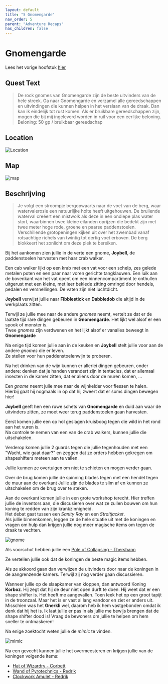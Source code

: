 ```yaml
---
layout: default
title: "5 Gnomengarde"
nav_order: 5
parent: "Adventure Recaps"
has_children: false
---
```


# Gnomengarde

Lees het vorige hoofstuk [hier](4-dwarven-excavation.md)

## Quest Text

> De rock gnomes van Gnomengarde zijn de beste uitvinders van de hele streek. Ga naar Gnomengarde en verzamel alle gereedschappen en uitvindingen die kunnen helpen in het verslaan van de draak.
Dan kan ik eindelijk tot rust komen. Als er bruikbare gereedschappen zijn, mogen die bij mij ingeleverd worden in ruil voor een eerlijke beloning.  
Beloning: 50 gp / bruikbaar gereedschap

## Location

![Location](img/5_location.jpg)

## Map

![map](img/5_map.jpg)

## Beschrijving

>Je volgt een stroompje bergopwaarts naar de voet van de berg, waar watervalerosie een natuurlijke holte heeft uitgehouwen.  De brullende waterval creëert een mistwolk als deze in een ondiepe plas water stort, waarbinnen twee kleine eilanden oprijzen die bedekt zijn met twee meter hoge rode, groene en paarse paddenstoelen.  Verschillende grotopeningen kijken uit over het zwembad vanaf rotsachtige richels van twintig tot dertig voet erboven.  De berg blokkeert het zonlicht om deze plek te bereiken.

Bij het aankomen zien jullie in de verte een gnome, **Joybell**, de paddenstoelen harvesten met haar crab walker.

Een cab walker lijkt op een krab met een vat voor een schelp, zes gelede metalen poten en een paar naar voren gerichte tangklauwen. Een luik aan de bovenkant van het vat opent om een ​​binnencompartiment te onthullen uitgerust met een kleine, met leer beklede zitting omringd door hendels, pedalen en versnellingen. De vaten zijn niet luchtdicht.

**Joybell** verwijst jullie naar **Fibblestick** en **Dabbledob** die altijd in de werkplaats zitten.

Terwijl ze jullie mee naar de andere *gnomes* neemt, vertelt ze dat er de laatste tijd rare dingen gebeuren in **Gnomengarde**. Het lijkt wel alsof er een spook of monster is.  
Twee *gnomes* zijn verdwenen en het lijkt alsof er vanalles beweegt in **Gnomengarde**

Na enige tijd komen jullie aan in de keuken en **Joybell** stelt jullie voor aan de andere *gnomes* die er leven.  
Ze stellen voor hun paddenstoelenwijn te proberen.

Na het drinken van de wijn kunnen er allerlei dingen gebeuren, onder andere: denken dat je handen verandert zijn in tentacles, dat er allemaal insecten in de kamer zitten, dat er aliens door de muren komen, ...

Een *gnome* neemt julie mee naar de wijnkelder voor flessen te halen.  
Hierbij gaat hij nogmaals in op dat hij zweert dat er soms dingen bewegen hier!

**Joybell** geeft hen een ruwe schets van **Gnomengarde** en duid aan waar de uitvinders zitten, ze moet weer terug paddenstoelen gaan harvesten.

Eerst komen jullie een op hol geslagen kruisboog tegen die wild in het rond aan het vuren is.  
Na controle te nemen van een van de crab walkers, kunnen jullie die uitschakelen.

Verderop komen jullie 2 guards tegen die jullie tegenhouden met een "Wacht, wie gaat daar?" en zeggen dat ze orders hebben gekregen om shapeshifters meteen aan te vallen.

Jullie kunnen ze overtuigen om niet te schieten en mogen verder gaan.  

Over de brug komen jullie de spinning blades tegen met een hendel tegen de muur aan de overkant
Jullie zijn de blades te slim af en kunnen ze uitschakelen om de brug over te steken.

Aan de overkant komen jullie in een grote workshop terecht.
Hier treffen jullie de inventors aan, die discusieren over wat ze zullen bouwen om hun koning te redden van zijn krankzinnigheid.  
Het debat gaat tussen een *Sanity Ray* en een *Straitjacket*.  
Als jullie binnenkomen, leggen ze de hele situatie uit met de koningen en vragen om hulp dan krijgen jullie nog meer magische items om tegen de draak te vechten.

![gnome](img/5_gnome.jpg)

Als voorschot hebben jullie een [Pole of Collapsing - Thershann](https://www.dndbeyond.com/magic-items/27112-pole-of-collapsing)

Ze vertellen jullie ook dat de koningen de beste magic items hebben.

Als ze akkoord gaan dan verwijzen de uitvinders door naar de koningen in de aangrenzende kamers. Terwijl zij nog verder gaan discussieren.

Wanneer jullie op de slaapkamer van kloppen, dan antwoord Koning **Korboz**.
Hij zegt dat hij de deur niet open durft te doen. Hij weet dat er een shape shifter is.
Het heeft me aangevallen. Toen leek het op een groot tapijt in de troonzaal. Maar het is er vast al lang vandoor en ziet er anders uit. Misschien was het **Gnerkli** wel, daarom heb ik hem vastgebonden omdat ik denk dat hij het is. Ik laat jullie er pas in als jullie me bewijs brengen dat de shape shifter dood is!
Vraag de bewoners om jullie te helpen om hem sneller te ontmaskeren!

Na enige zoektocht weten jullie de *mimic* te vinden.  

![mimic](img/5_mimic.jpg)

Na een gevecht kunnen jullie het overmeesteren en krijgen jullie van de koningen volgende items:

- [Hat of Wizardry - Corbett](https://www.dndbeyond.com/magic-items/27050-hat-of-wizardry)
- [Wand of Pyrotechnics - Redrik](https://www.dndbeyond.com/magic-items/27147-wand-of-pyrotechnics)
- [Clockwork Amulet - Redrik](https://www.dndbeyond.com/magic-items/27042-clockwork-amulet)
